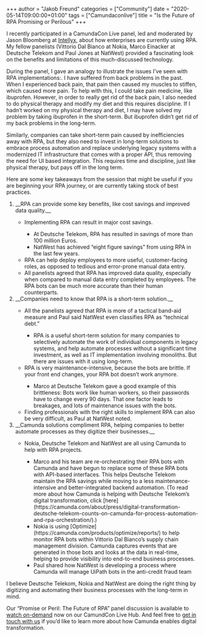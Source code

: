 +++
author = "Jakob Freund"
categories = ["Community"]
date = "2020-05-14T09:00:00+01:00"
tags = ["Camundaconlive"]
title = "Is the Future of RPA Promising or Perilous"
+++

I recently participated in a CamundaCon Live panel, led and moderated by Jason Bloomberg at [Intellyx](https://intellyx.com/), about how enterprises are currently using RPA. My fellow panelists (Vittorio Dal Bianco at Nokia, Marco Einacker at Deutsche Telekom and Paul Jones at NatWest) provided a fascinating look on the benefits and limitations of this much-discussed technology.

During the panel, I gave an analogy to illustrate the issues I’ve seen with RPA implementations:. I have suffered from back problems in the past. When I experienced back pain, that pain then caused my muscles to stiffen, which caused more pain. To help with this, I could take pain medicine, like ibuprofen. However, in order to really get rid of the back pain, I also needed to do physical therapy and modify my diet and this requires discipline. If I hadn’t worked on my physical therapy and diet, I may have solved my problem by taking ibuprofen in the short-term. But ibuprofen didn’t get rid of my back problems in the long-term.

Similarly, companies can take short-term pain caused by inefficiencies away with RPA, but they also need to invest in long-term solutions to embrace process automation and replace underlying legacy systems with a modernized IT infrastructure that comes with a proper API, thus removing the need for UI based integration. This requires time and discipline, just like physical therapy, but pays off in the long term.

Here are some key takeaways from the session that might be useful if you are beginning your RPA journey, or are currently taking stock of best practices.
<ol>
<li>__RPA can provide some key benefits, like cost savings and improved data quality.__</li>
  <ul>
    <li>Implementing RPA can result in major cost savings.</li>
      <ul>
        <li>At Deutsche Telekom, RPA has resulted in savings of more than 100 million Euros.</li>
        <li>NatWest has achieved “eight figure savings” from using RPA in the last few years.</li>
      </ul>
    <li>RPA can help deploy employees to more useful, customer-facing roles, as opposed to tedious and error-prone manual data entry.</li>
    <li>All panelists agreed that RPA has improved data quality, especially when compared to manual data entry completed by employees. The RPA bots can be much more accurate than their human counterparts.</li>
  </ul>

<li>__Companies need to know that RPA is a short-term solution.__</li>
  <ul>
    <li>All the panelists agreed that RPA is more of a tactical band-aid measure and Paul said NatWest even classifies RPA as “technical debt.”</li>
      <ul>
        <li>RPA is a useful short-term solution for many companies to selectively automate the work of individual components in legacy systems, and help automate processes without a significant time investment, as well as IT implementation involving monoliths. But there are issues with it using long-term.</li>
      </ul>  
    <li>RPA is very maintenance-intensive, because the bots are brittle. If your front end changes, your RPA bot doesn’t work anymore.</li>
      <ul>
        <li>Marco at Deutsche Telekom gave a good example of this brittleness: Bots work like human workers, so their passwords have to change every 90 days. That one factor leads to breakages, and lots of maintenance issues with the bots.</li>
      </ul>
    <li>Finding professionals with the right skills to implement RPA can also be very difficult, as Paul at NatWest noted.</li>
  </ul>
<li>__Camunda solutions compliment RPA, helping companies to better automate processes as they digitize their businesses.__</li>  
  <ul>
    <li>Nokia, Deutsche Telekom and NatWest are all using Camunda to help with RPA projects.</li>
    <ul>
      <li>Marco and his team are re-orchestrating their RPA bots with Camunda and have begun to replace some of these RPA bots with API-based interfaces. This helps Deutsche Telekom maintain the RPA savings while moving to a less maintenance-intensive and better-integrated backend automation. (To read more about how Camunda is helping with Deutsche Telekom’s digital transformation, click [here](https://camunda.com/about/press/digital-transformation-deutsche-telekom-counts-on-camunda-for-process-automation-and-rpa-orchestration/).)</li>
      <li>Nokia is using [Optimize](https://camunda.com/products/optimize/reports/) to help monitor RPA bots within Vittorio Dal Bianco’s supply chain management division. Camunda captures events that are generated in those bots and looks at the data in real-time, helping to provide visibility into end-to-end business processes.</li>
      <li>Paul shared how NatWest is developing a process where Camunda will manage UiPath bots in the anti-credit fraud team</li>
    </ul>
  </ul>
</ol>
I believe Deutsche Telekom, Nokia and NatWest are doing the right thing by digitizing and automating their business processes with the long-term in mind. 

Our “Promise or Peril: The Future of RPA” panel discussion is available to [watch on-demand](https://gateway.on24.com/wcc/eh/2260438/lp/2323976/on-demand-panel-discussion-promise-or-perilthe-future-of-rpa) now on our CamundCon Live Hub. And feel free to [get in touch with us](https://camunda.com/contact/) if you’d like to learn more about how Camunda enables digital transformation.
